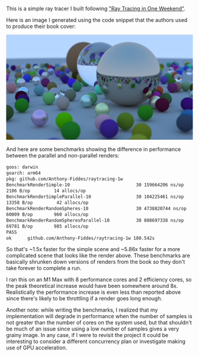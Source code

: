 This is a simple ray tracer I built following ["Ray Tracing in One
Weekend"](https://raytracing.github.io/books/RayTracingInOneWeekend.html).

Here is an image I generated using the code snippet that the authors used to
produce their book cover:

![1080p render with 500 samples per pixel of a bunch of random spheres](result.png)


And here are some benchmarks showing the difference in performance between the
parallel and non-parallel renders:
```
goos: darwin
goarch: arm64
pkg: github.com/Anthony-Fiddes/raytracing-1w
BenchmarkRenderSimple-10                   	     30	159664206 ns/op	   2106 B/op	     14 allocs/op
BenchmarkRenderSimpleParallel-10           	     30	104225461 ns/op	  13358 B/op	     42 allocs/op
BenchmarkRenderRandomSpheres-10            	     30	4738820744 ns/op  60009 B/op	    960 allocs/op
BenchmarkRenderRandomSpheresParallel-10    	     30	808697338 ns/op	  69781 B/op	    985 allocs/op
PASS
ok  	github.com/Anthony-Fiddes/raytracing-1w	180.542s
```

So that's ~1.5x faster for the simple scene and ~5.86x faster for a more
complicated scene that looks like the render above. These benchmarks are
basically shrunken down versions of renders from the book so they don't take
forever to complete a run.

I ran this on an M1 Max with 8 performance cores and 2 efficiency cores, so the
peak theoretical increase would have been somewhere around 8x. Realistically the
performance increase is even less than reported above since there's likely to be
throttling if a render goes long enough.

Another note: while writing the benchmarks, I realized that my implementation
will degrade in performance when the number of samples is not greater than the
number of cores on the system used, but that shouldn't be much of an issue since
using a low number of samples gives a very grainy image. In any case, if I were
to revisit the project it could be interesting to consider a different
concurrency plan or investigate making use of GPU acceleration.
